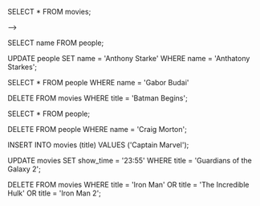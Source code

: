 
<!-- ## Questions

1.  Return ALL the data in the 'movies' table. -->

SELECT * FROM movies;

<!-- 2.  Return ONLY the name column from the 'people' table --> -->

SELECT name FROM people;

<!-- 3.  Oops! Someone at CodeClan spelled Anthony's name wrong! Change it to reflect the proper spelling ('Anthatony Starkes' should be 'Anthony Starke'). -->

UPDATE people SET name = 'Anthony Starke' WHERE name = 'Anthatony Starkes';

<!-- 4.  Return ONLY your name from the 'people' table. -->

SELECT * FROM people WHERE name = 'Gabor Budai'


<!-- 5.  The cinema is showing 'Batman Begins', but Batman is DC, not Marvel! Delete the entry from the 'movies' table. -->

DELETE FROM movies WHERE title = 'Batman Begins';


<!-- 6.  Create a new entry in the 'people' table with the name of one of the instructors. -->

SELECT * FROM people;

<!-- 7.  Craig Morton has decided to hijack our movie evening, remove him from the table of people. -->

DELETE FROM people WHERE name = 'Craig Morton';

<!-- 8.  The cinema has just heard that they will be holding an exclusive midnight showing of 'Captain Marvel'!! Create a new entry in the 'movies' table to reflect this. -->

INSERT INTO movies (title) VALUES ('Captain Marvel');

<!-- 9.  The cinema would also like to make the Guardians movies a back to back feature. Find out the show time of "Guardians of the Galaxy" and set the show time of "Guardians of the Galaxy 2" to start two hours later. -->

UPDATE movies SET show_time = '23:55' WHERE title = 'Guardians of the Galaxy 2';

<!-- ## Extension

1.  Research how to delete multiple entries from your table in a single command. -->

DELETE FROM movies WHERE title = 'Iron Man' OR title = 'The Incredible Hulk' OR title = 'Iron Man 2';
